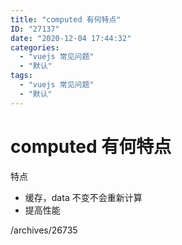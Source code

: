 ```yaml
---
title: "computed 有何特点"
ID: "27137"
date: "2020-12-04 17:44:32"
categories: 
  - "vuejs 常见问题"
  - "默认"
tags: 
  - "vuejs 常见问题"
  - "默认"
---
```


# computed 有何特点

特点

- 缓存，data 不变不会重新计算
- 提高性能

/archives/26735
